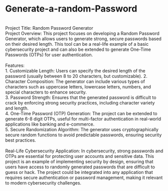 # Generate-a-random-Password
<br>
Project Title: Random Password Generator
<br>
Project Overview: This project focuses on developing a Random Password Generator, which allows users to generate strong, secure passwords based on their desired length. This tool can be a real-life example of a basic cybersecurity project and can also be extended to generate One-Time Passwords (OTPs) for user authentication.
<br><br>
Features:
<br>
1. Customizable Length: Users can specify the desired length of the password (usually between 8 to 20 characters, but customizable).
2. Character Composition: The generator can include various types of characters such as uppercase letters, lowercase letters, numbers, and special characters to enhance security.<br>
3. Password Strength: Ensures that the generated password is difficult to crack by enforcing strong security practices, including character variety and length.<br>
4. One-Time Password (OTP) Generation: The project can be extended to generate 6-8 digit OTPs, useful for multi-factor authentication in real-world applications like banking and e-commerce.<br>
5. Secure Randomization Algorithm: The generator uses cryptographically secure random functions to avoid predictable passwords, ensuring security best practices.
<br> <br>
Real-Life Cybersecurity Application: In cybersecurity, strong passwords and OTPs are essential for protecting user accounts and sensitive data. This project is an example of implementing security by design, ensuring that users have access to randomly generated passwords that are difficult to guess or hack. The project could be integrated into any application that requires secure authentication or password management, making it relevant to modern cybersecurity challenges.
